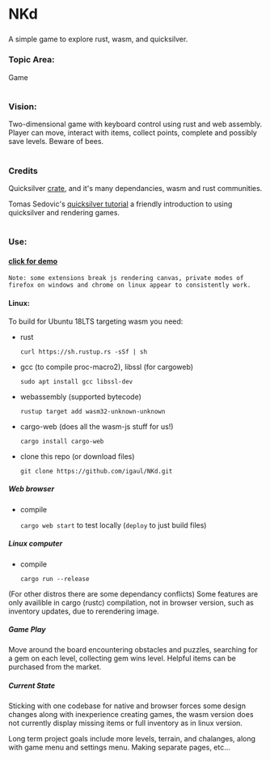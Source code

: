 # NKd
#####
A simple game to explore rust, wasm, and quicksilver.

### Topic Area:
Game
#
### Vision:
Two-dimensional game with keyboard control using rust and web assembly. Player can move, interact with items, collect points, complete and possibly save levels. Beware of bees.
#
### Credits
Quicksilver [crate](https://crates.io/crates/quicksilver), and it's many dependancies, wasm and rust communities. 

Tomas Sedovic's [quicksilver tutorial](https://github.com/tomassedovic/quicksilver-roguelike)
a friendly introduction to using quicksilver and rendering games. 


#
### Use:


#### [click for demo](https://igaul.github.io/NKd)
    Note: some extensions break js rendering canvas, private modes of firefox on windows and chrome on linux appear to consistently work. 


#### Linux:
To build for Ubuntu 18LTS targeting wasm you need:

* rust

    `curl https://sh.rustup.rs -sSf | sh`
*  gcc (to compile proc-macro2), libssl (for cargoweb) 

    `sudo apt install gcc libssl-dev `
* webassembly (supported bytecode)

    `rustup target add wasm32-unknown-unknown`
* cargo-web (does all the wasm-js stuff for us!)

    `cargo install cargo-web`
* clone this repo (or download files)

    `git clone https://github.com/igaul/NKd.git`


##### Web browser


* compile

    `cargo web start` to test locally (`deploy` to just build files)


##### Linux computer

* compile

    `cargo run --release`
    

(For other distros there are some dependancy conflicts)
Some features are only availible in cargo (rustc) compilation, not in browser version, such as inventory updates, due to rerendering image.

##### Game Play
Move around the board encountering obstacles and puzzles, searching for a gem on each level, collecting gem wins level.
Helpful items can be purchased from the market.

##### Current State
Sticking with one codebase for native and browser forces some design changes along with inexperience creating games, the wasm version does not currently display missing items or full inventory as in linux version.

Long term project goals include more levels, terrain, and chalanges, along with game menu and settings menu. Making separate pages, etc...
